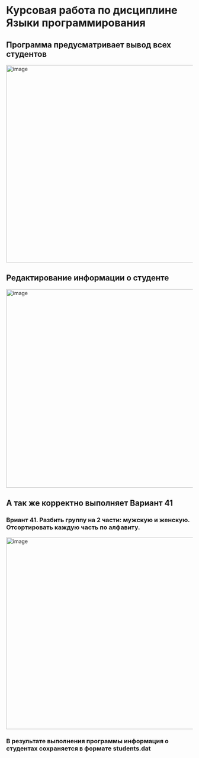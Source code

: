 # Курсовая работа по дисциплине Языки программирования

## Программа предусматривает вывод всех студентов
<img width="533" alt="image" src="https://user-images.githubusercontent.com/91698007/233564580-e595c4b0-7549-4192-beb0-5d6ea049525a.png">

## Редактирование информации о студенте

<img width="536" alt="image" src="https://user-images.githubusercontent.com/91698007/233564755-45ec29b0-5896-48a7-b1c9-e2690a0943e1.png">

## А так же корректно выполняет Вариант 41 
### Вриант 41. Разбить группу на 2 части: мужскую и женскую. Отсортировать каждую часть по алфавиту.
<img width="518" alt="image" src="https://user-images.githubusercontent.com/91698007/233565575-88affab5-6679-4a84-8620-71c84f6c1261.png">

### В результате выполнения программы информация о студентах сохраняется в формате students.dat
